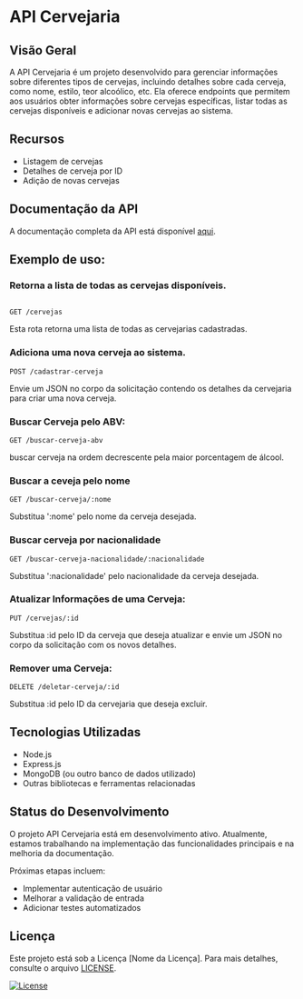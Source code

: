 # API Cervejaria



## Visão Geral

A API Cervejaria é um projeto desenvolvido para gerenciar informações sobre diferentes tipos de cervejas, incluindo detalhes sobre cada cerveja, como nome, estilo, teor alcoólico, etc. Ela oferece endpoints que permitem aos usuários obter informações sobre cervejas específicas, listar todas as cervejas disponíveis e adicionar novas cervejas ao sistema.

## Recursos

- Listagem de cervejas
- Detalhes de cerveja por ID
- Adição de novas cervejas

## Documentação da API

A documentação completa da API está disponível [aqui](link_para_documentacao_da_api).

## Exemplo de uso:

###  Retorna a lista de todas as cervejas disponíveis.

```http

GET /cervejas
```
Esta rota retorna uma lista de todas as cervejarias cadastradas.

###  Adiciona uma nova cerveja ao sistema.

```http
POST /cadastrar-cerveja
```
Envie um JSON no corpo da solicitação contendo os detalhes da cervejaria para criar uma nova cerveja.


### Buscar Cerveja pelo ABV:

```http
GET /buscar-cerveja-abv
```
buscar cerveja na ordem decrescente pela maior porcentagem de álcool.

### Buscar a ceveja pelo nome

```http
GET /buscar-cerveja/:nome
```
Substitua ':nome' pelo nome da cerveja desejada.

### Buscar cerveja por nacionalidade

```http
GET /buscar-cerveja-nacionalidade/:nacionalidade
```
Substitua ':nacionalidade' pelo nacionalidade da cerveja desejada.

### Atualizar Informações de uma Cerveja:

```http
PUT /cervejas/:id
```
Substitua :id pelo ID da cerveja que deseja atualizar e envie um JSON no corpo da solicitação com os novos detalhes.

### Remover uma Cerveja:

```http
DELETE /deletar-cerveja/:id
```
Substitua :id pelo ID da cervejaria que deseja excluir.




## Tecnologias Utilizadas

- Node.js
- Express.js
- MongoDB (ou outro banco de dados utilizado)
- Outras bibliotecas e ferramentas relacionadas

## Status do Desenvolvimento

O projeto API Cervejaria está em desenvolvimento ativo. Atualmente, estamos trabalhando na implementação das funcionalidades principais e na melhoria da documentação.

Próximas etapas incluem:

- Implementar autenticação de usuário
- Melhorar a validação de entrada
- Adicionar testes automatizados

## Licença

Este projeto está sob a Licença [Nome da Licença]. Para mais detalhes, consulte o arquivo [LICENSE](link_para_arquivo_license).

[![License](https://img.shields.io/badge/License-MIT-blue.svg)](https://opensource.org/licenses/MIT)
